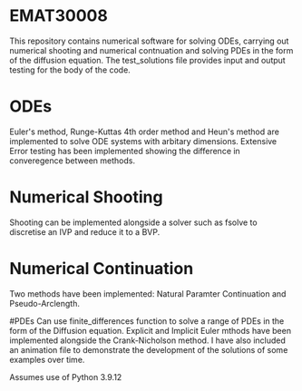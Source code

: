 # EMAT30008

This repository contains numerical software for solving ODEs, carrying out numerical shooting and numerical contnuation and solving PDEs in the form of the diffusion equation. The test_solutions file provides input and output testing for the body of the code.

# ODEs
Euler's method, Runge-Kuttas 4th order method and Heun's method are implemented to solve ODE systems with arbitary dimensions.
Extensive Error testing has been implemented showing the difference in converegence between methods.

# Numerical Shooting
Shooting can be implemented alongside a solver such as fsolve to discretise an IVP and reduce it to a BVP.

# Numerical Continuation
Two methods have been implemented: Natural Paramter Continuation and Pseudo-Arclength.

#PDEs
Can use finite_differences function to solve a range of PDEs in the form of the Diffusion equation. Explicit and Implicit Euler mthods have been implemented alongside the Crank-Nicholson method. I have also included an animation file to demonstrate the development of the solutions of some examples over time.



Assumes use of Python 3.9.12
